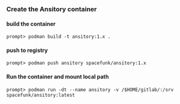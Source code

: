 ### Create the Ansitory container

#### build the container
```
prompt> podman build -t ansitory:1.x .
```

#### push to registry
```
prompt> podman push ansitory spacefunk/ansitory:1.x
```

#### Run the container and mount local path
```
prompt> podman run -dt --name ansitory -v /$HOME/gitlab/:/srv spacefunk/ansitory:latest
```
